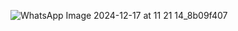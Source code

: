 ![WhatsApp Image 2024-12-17 at 11 21 14_8b09f407](https://github.com/user-attachments/assets/7ee2744d-c792-4652-b7bb-03002fc7db9e)

 
 

